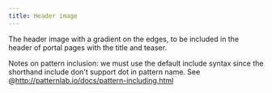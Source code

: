 ```yaml
---
title: Header image
---
```


The header image with a gradient on the edges, to be included in the header of portal pages with the title and teaser.

Notes on pattern inclusion: we must use the default include syntax since the shorthand include don't support dot in pattern name.
See @http://patternlab.io/docs/pattern-including.html
